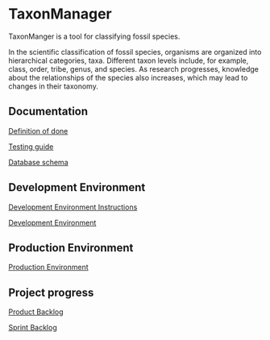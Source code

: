 # TaxonManager

TaxonManger is a tool for classifying fossil species.

In the scientific classification of fossil species, organisms are organized into hierarchical categories, taxa. Different taxon levels include, for example, class, order, tribe, genus, and species. As research progresses, knowledge about the relationships of the species also increases, which may lead to changes in their taxonomy.

## Documentation

[Definition of done](./docs/definition_of_done.md)

[Testing guide](./docs/testingGuide.md)

[Database schema](./docs/TaxonManager_schema.png)

## Development Environment

[Development Environment Instructions](./docs/dev_environment.md)

[Development Environment](https://Taxonmanager-staging.it.helsinki.fi)

## Production Environment

[Production Environment](https://Taxonmanager.it.helsinki.fi)

## Project progress

[Product Backlog](https://github.com/karilint/TaxonManager/projects/1) 

[Sprint Backlog](https://docs.google.com/spreadsheets/d/1Yv0OK8U75Q2zwGUySA_2B9S3rYz8OBQKHfaZ8EV1g_w/edit#gid=0)

